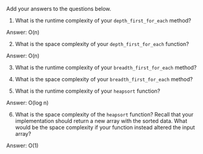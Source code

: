 Add your answers to the questions below.

1. What is the runtime complexity of your `depth_first_for_each` method?

Answer: O(n)

2. What is the space complexity of your `depth_first_for_each` function?

Answer: O(n)

3. What is the runtime complexity of your `breadth_first_for_each` method?

4. What is the space complexity of your `breadth_first_for_each` method?

5. What is the runtime complexity of your `heapsort` function?

Answer: O(log n)

6. What is the space complexity of the `heapsort` function? Recall that your implementation should return a new array with the sorted data. What would be the space complexity if your function instead altered the input array?

Answer: O(1)